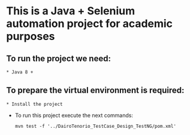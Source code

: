 # This is a Java + Selenium automation project for academic purposes

## To run the project we need:

    * Java 8 +

## To prepare the virtual environment is required:

    * Install the project 

*   To run this project execute the next commands:

    `mvn test -f '../DairoTenorio_TestCase_Design_TestNG/pom.xml'`
